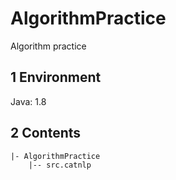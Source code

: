 # AlgorithmPractice

Algorithm practice

## 1 Environment

Java: 1.8

## 2 Contents

    |- AlgorithmPractice
        |-- src.catnlp
            